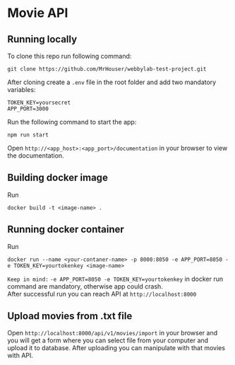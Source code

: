 # Movie API

## Running locally

To clone this repo run following command:

```
git clone https://github.com/MrHouser/webbylab-test-project.git
```

After cloning create a `.env` file in the root folder and add two mandatory variables:

```
TOKEN_KEY=yoursecret
APP_PORT=3000
```

Run the following command to start the app:

```
npm run start
```

Open `http://<app_host>:<app_port>/documentation` in your browser to view the documentation.

## Building docker image

Run

```
docker build -t <image-name> .
```

## Running docker container

Run

```
docker run --name <your-contaner-name> -p 8000:8050 -e APP_PORT=8050 -e TOKEN_KEY=yourtokenkey <image-name>
```

`Keep in mind:` `-e APP_PORT=8050 -e TOKEN_KEY=yourtokenkey` in docker run command are mandatory, otherwise app could crash.  
After successful run you can reach API at `http://localhost:8000`

## Upload movies from .txt file

Open `http://localhost:8000/api/v1/movies/import` in your browser and you will get a form where you can select file from your computer and upload it to database. After uploading you can manipulate with that movies with API.
